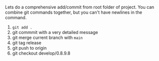 Lets do a comprehensive add/commit from root folder of project.
You can combine git commands together, but you can't have newlines in the command.

1. `git add .`
2. git commmit with a very detailed message
3. git merge current branch with `main`
4. git tag release
5. git push to origin
6. git checkout develop/0.8.9.8